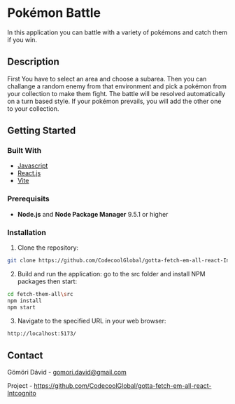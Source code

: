 # Pokémon Battle

In this application you can battle with a variety of pokémons and catch them if you win.

## Description

First You have to select an area and choose a subarea. Then you can challange a random enemy from that environment and pick a pokémon from your collection to make them fight. The battle will be resolved automatically on a turn based style. If your pokémon prevails, you will add the other one to your collection.

## Getting Started

### Built With

- [Javascript](https://www.javascript.com/)
- [React.js](https://react.dev/)
- [Vite](https://vitejs.dev/)

### Prerequisits

- **Node.js** and **Node Package Manager** 9.5.1 or higher

### Installation

1. Clone the repository:
```sh
git clone https://github.com/CodecoolGlobal/gotta-fetch-em-all-react-Intcognito
```
2. Build and run the application: go to the src folder and install NPM packages then start:
```sh
cd fetch-them-all\src
npm install
npm start
```
3. Navigate to the specified URL in your web browser:
```sh
http://localhost:5173/
```

## Contact

Gömöri Dávid - gomori.david@gmail.com

Project - https://github.com/CodecoolGlobal/gotta-fetch-em-all-react-Intcognito
